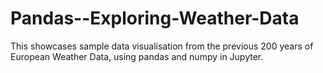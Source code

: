 # Pandas--Exploring-Weather-Data
This showcases sample data visualisation from the previous 200 years of European Weather Data, using pandas and numpy in Jupyter.
